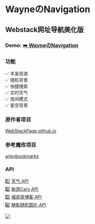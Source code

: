 <p>
<strong><h1>WayneのNavigation</h1></strong>
</p>

## Webstack网址导航美化版

### Demo: [➡️ WayneのNavigation](https://3301.ml/)

### 功能

✅ 丰富资源     
✅ 随机背景   
✅ 快捷搜索   
✅ 实时天气     
✅ 夜间模式     
✅ 星空背景     

### 原作者项目

[WebStackPage.github.io](https://github.com/WebStackPage/WebStackPage.github.io)

### 参考魔改项目

[arleybookmarks](https://github.com/arleycn/arleybookmarks)

### API

1️⃣ [天气 API](https://www.tianqiapi.com/)     
2️⃣ [新逸Cary API](https://api.xinac.net/)     
3️⃣ [缙哥哥博客 API](https://www.dujin.org/3618.html)    
4️⃣ [魅影随机图片 API](https://tuapi.eees.cc/)  

<a title="Copyright" target="_blank" href="https://soga.ml/"><img src="https://img.shields.io/badge/Copyright%20%C2%A9%202022--2022-Wayne-red"></a>